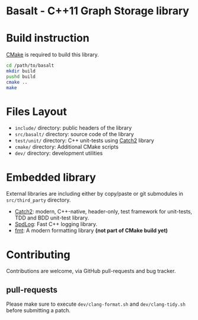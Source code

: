 # Basalt - C++11 Graph Storage library

# Build instruction

[CMake](https://cmake.org) is required to build this library.

```sh
cd /path/to/basalt
mkdir build
pushd build
cmake ..
make
```

# Files Layout

* `include/` directory: public headers of the library
* `src/basalt/` directory: source code of the library
* `test/unit/` directory: C++ unit-tests using 
  [Catch2](https://github.com/catchorg/Catch2) library
* `cmake/` directory: Additional CMake scripts
* `dev/` directory: development utilities

# Embedded library

External libraries are including either by copy/paste or git submodules
in `src/third_party` directory.

* [Catch2]((https://github.com/catchorg/Catch2)):
  modern, C++-native, header-only, test framework for unit-tests, TDD
  and BDD unit-test library.
* [SpdLog](https://github.com/gabime/spdlog): Fast C++ logging library.
* [fmt](https://github.com/fmtlib/fmt): A modern formatting library
  **(not part of CMake build yet)**

# Contributing

Contributions are welcome, via GitHub pull-requests and bug tracker.

## pull-requests

Please make sure to execute `dev/clang-format.sh` and `dev/clang-tidy.sh`
before submitting a patch.

